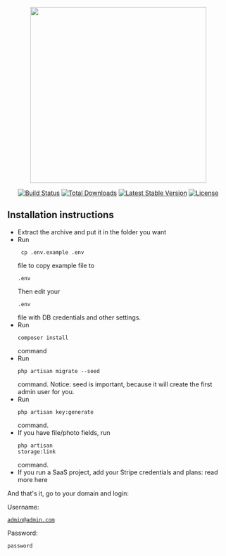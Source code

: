 <p align="center"><img src="https://res.cloudinary.com/dtfbvvkyp/image/upload/v1566331377/laravel-logolockup-cmyk-red.svg" width="400"></p>

<p align="center">
<a href="https://travis-ci.org/laravel/framework"><img src="https://travis-ci.org/laravel/framework.svg" alt="Build Status"></a>
<a href="https://packagist.org/packages/laravel/framework"><img src="https://poser.pugx.org/laravel/framework/d/total.svg" alt="Total Downloads"></a>
<a href="https://packagist.org/packages/laravel/framework"><img src="https://poser.pugx.org/laravel/framework/v/stable.svg" alt="Latest Stable Version"></a>
<a href="https://packagist.org/packages/laravel/framework"><img src="https://poser.pugx.org/laravel/framework/license.svg" alt="License"></a>
</p>

## Installation instructions

- Extract the archive and put it in the folder you want
- Run <pre><code> cp .env.example .env </pre></code> file to copy example file to <pre><code>.env</pre></code>
Then edit your <pre><code>.env</pre></code> file with DB credentials and other settings.
- Run <pre><code>composer install</pre></code> command
- Run <pre><code>php artisan migrate --seed</pre></code> command.
Notice: seed is important, because it will create the first admin user for you.
- Run <pre><code>php artisan key:generate</pre></code> command.
- If you have file/photo fields, run <pre><code>php artisan storage:link</pre></code> command.
- If you run a SaaS project, add your Stripe credentials and plans: read more here

And that's it, go to your domain and login:

Username:	<pre><code>admin@admin.com</pre></code>
Password:	<pre><code>password</pre></code>
